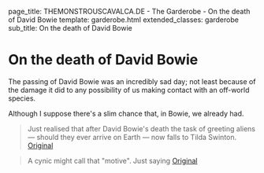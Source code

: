 page_title: THEMONSTROUSCAVALCA.DE - The Garderobe - On the death of David Bowie
template: garderobe.html
extended_classes: garderobe
sub_title: On the death of David Bowie

# On the death of David Bowie

The passing of David Bowie was an incredibly sad day; not least because of the damage it did to any possibility of us making
contact with an off-world species. 

Although I suppose there's a slim chance that, in Bowie, we already had.


> Just realised that after David Bowie's death the task of greeting aliens &mdash; should they ever arrive on Earth &mdash; now falls to Tilda Swinton.
[Original](https://twitter.com/FatConan/status/858345091982925824)


> A cynic might call that "motive". Just saying
[Original](https://twitter.com/FatConan/statuses/858345232051699712)
